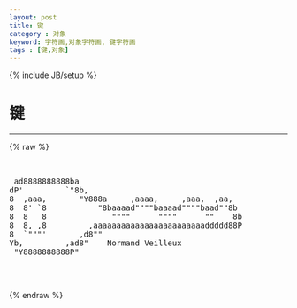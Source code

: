 ```yaml
---
layout: post
title: 键
category : 对象
keyword: 字符画,对象字符画, 键字符画
tags : [键,对象]
---
```

{% include JB/setup %}
# 键
---
{% raw %}
<pre>


 ad8888888888ba
dP&#039;         `&quot;8b,
8  ,aaa,       &quot;Y888a     ,aaaa,     ,aaa,  ,aa,
8  8&#039; `8           &quot;8baaaad&quot;&quot;&quot;&quot;baaaad&quot;&quot;&quot;&quot;baad&quot;&quot;8b
8  8   8              &quot;&quot;&quot;&quot;      &quot;&quot;&quot;&quot;      &quot;&quot;    8b
8  8, ,8         ,aaaaaaaaaaaaaaaaaaaaaaaaddddd88P
8  `&quot;&quot;&quot;&#039;       ,d8&quot;&quot;
Yb,         ,ad8&quot;    Normand Veilleux
 &quot;Y8888888888P&quot;


 </pre>
{% endraw %}

